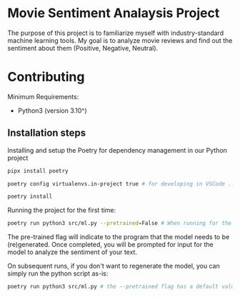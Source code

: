 # Movie Sentiment Analaysis Project
The purpose of this project is to familiarize myself with industry-standard machine learning tools. 
My goal is to analyze movie reviews and find out the sentiment about them (Positive, Negative, Neutral).


# Contributing

Minimum Requirements:
- Python3 (version 3.10^)

## Installation steps

Installing and setup the Poetry for dependency management in our Python project
```bash
pipx install poetry

poetry config virtualenvs.in-project true # for developing in VSCode ... https://stackoverflow.com/questions/59882884/vscode-doesnt-show-poetry-virtualenvs-in-select-interpreter-option

poetry install
```


Running the project for the first time:

```bash
poetry run python3 src/ml.py --pretrained=False # When running for the first time, train the model
```

The pre-trained flag will indicate to the program that the model needs to be (re)generated. Once completed,
you will be prompted for input for the model to analyze the sentiment of your text.

On subsequent runs, if you don't want to regenerate the model, you can simply run the python script as-is:

```bash
poetry run python3 src/ml.py # the --pretrained flag has a default value of True
```